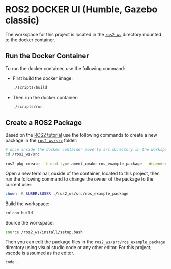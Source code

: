# ROS2 DOCKER UI (Humble, Gazebo classic)

The workspace for this project is located in the [`ros2_ws`](./ros2_ws) directory mounted to the docker container.

## Run the Docker Container
To run the docker container, use the following command:

- First build the docker image:
    ```bash
    ./scripts/build
    ```

- Then run the docker container:
    ```bash
    ./scripts/run
    ```

## Create a ROS2 Package
Based on the [ROS2 tutorial](https://docs.ros.org/en/humble/Tutorials/Beginner-Client-Libraries/Creating-Your-First-ROS2-Package.html) use the following commands to create a new package in the [`ros2_ws/src`](./ros2_ws/src) folder:

```bash
# once inside the docker container move to src directory in the workspace
cd /ros2_ws/src
```

```bash
ros2 pkg create --build-type ament_cmake ros_example_package --dependencies rclcpp
```

Open a new terminal, ouside of the container, located to this project, then run the following command to change the owner of the package to the current user:
```bash
chown -R $USER:$USER ./ros2_ws/src/ros_example_package
```

Build the workspace:
```bash
colcon build
```

Source the workspace:
```bash
source /ros2_ws/install/setup.bash
```

Then you can edit the package files in the `ros2_ws/src/ros_example_package` directory using visual studio code or any other editor. For this project, vscode is assumed as the editor.

```bash
code .
```
